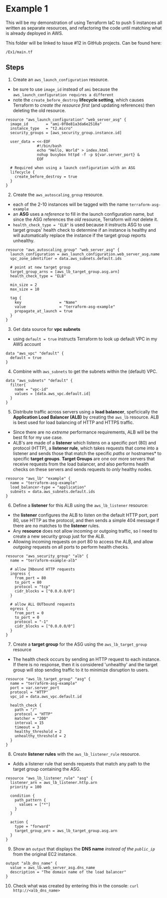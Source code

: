 # Example 1 
This will be my demonstration of using Terraform IaC to push 5 instances 
all written as separate resources, and refactoring the code until matching 
what is already deployed in AWS.

This folder will be linked to Issue #12 in GitHub projects. Can be found here:

`/Ex1/main.tf`


## Steps

1. Create an `aws_launch_configuration` resource.
- be sure to use `image_id` instead of `ami` because the `aws_launch_configuration requires a different`
- note the `create_before_destroy` **lifecycle setting**, which causes Terraform to *create the resource first* (and updating references) then deleting the old resource.

```
resource "aws_launch_configuration" "web_server_asg" {
  image_id        = "ami-0f8e81a3da6e2510a"
  instance_type   = "t2.micro"
  security_groups = [aws_security_group.instance.id]

  user_data = <<-EOF
              #!/bin/bash
              echo "Hello, World" > index.html
              nohup busybox httpd -f -p ${var.server_port} &
              EOF

  # Required when using a launch configuration with an ASG
  lifecycle {
    create_before_destroy = true
  }
}
```

2. Create the `aws_autoscaling_group` resource.
- each of the 2-10 instances will be tagged with the name `terraform-asg-example`
- an **ASG** uses a *reference* to fill in the launch configuration name, but since the ASG references the *old* resource, Terraform will *not* delete it.
- `health_check_type = "ELB"` is used because it instructs ASG to use target groups' health check to determine if an instance is healthy and will automatically replace the instance if the target group reports unhealthy. 

```
resource "aws_autoscaling_group" "web_server_asg" {
  launch_configuration = aws_launch_configuration.web_server_asg.name
  vpc_zone_identifier = data.aws_subnets.default.ids

  # point at new target group
  target_group_arns = [aws_lb_target_group.asg.arn]
  health_check_type = "ELB"

  min_size = 2
  max_size = 10

  tag {
    key                 = "Name"
    value               = "terraform-asg-example"
    propagate_at_launch = true
  }
}

```

3. Get data source for **vpc subnets**
- using `default = true` instructs Terraform to look up default VPC in my AWS account

```
data "aws_vpc" "default" {
  default = true
}
```

4. Combine with `aws_subnets` to get the subnets within the (default) VPC.
```
data "aws_subnets" "default" {
  filter{
    name = "vpc-id"
    values = [data.aws_vpc.default.id]
  }
}
```

5. Distribute traffic across servers using a **load balancer**, speficically the **Application Load Balancer (ALB)** by creating the `aws_lb` resource. ALB is best used for load balancing of HTTP and HTTPS traffic.
- Since there are no *extreme* performance requirements, ALB will be the best fit for my use case.
- ALB's are made of a **listener** which listens on a specific port (80) and protocol (HTTP), a **listener rule**, which takes requests that come into a listener and sends those that match the specific *paths* or hostnames* to specific **target groups**. **Target Groups** are one oor more servers that receive requests from the load balancer, and also performs health checks on these servers and sends requests to *only* healthy nodes.

```
resource "aws_lb" "example" {
  name = "terraform-asg-example"
  load_balancer-type = "application"
  subnets = data.aws_subnets.default.ids
}
```

6. Define a **listener** for this ALB using the `aws_lb_listener` resource:
- the **listener** configures the ALB to listen on the default HTTP port, port 80, use HTTP as the protocol, and then sends a simple 404 message if there are no matches to the **listener** rules.
- Any **resource** does not allow incoming or outgoing traffic, so I need to create a new security group just for the ALB.
- Allowing incoming requests on port 80 to access the ALB, and allow *outgoing* requests on all ports to perform health checks.

```
resource "aws_security_group" "alb" {
  name = "terraform-example-alb"

  # allow INbound HTTP requests
  ingress {
    from_port = 80
    to_port = 80
    protocol = "tcp"
    cidr_blocks = ["0.0.0.0/0"]
  }

  # allow ALL OUTbound requests
  egress {
    from_port = 0
    to_port = 0
    protocol = "-1"
    cidr_blocks = ["0.0.0.0/0"]
  }
}
```

7. Create a **target group** for the ASG using the `aws_lb_target_group` resource
- The health check occurs by sending an HTTP request to each instance. If there is no response, then it is considered 'unhealthy' and the target group will stop sending traffic to it to minimize disruption to users.


```
resource "aws_lb_target_group" "asg" {
  name = "terraform-asg-example"
  port = var.server_port
  protocol = "HTTP"
  vpc_id = data.aws_vpc.default.id

  health_check {
    path = "/"
    protocol = "HTTP"
    matcher = "200"
    interval = 15
    timeout = 3
    healthy_threshold = 2
    unhealthy_threshold = 2
  }
}
```

8. Create **listener rules** with the `aws_lb_listener_rule` resource.
- Adds a listener rule that sends requests that match any path to the target group containing the ASG.

```
resource "aws_lb_listener_rule" "asg" {
  listener_arn = aws_lb_listener.http.arn
  priority = 100

  condition {
    path_pattern {
      values = ["*"]
    }
  }

  action {
    type = "forward"
    target_group_arn = aws_lb_target_group.asg.arn
  }
}
```

9. Show an `output` that displays the **DNS name** *instead of the `public_ip`* from the original EC2 instance.
```
output "alb_dns_name" {
  value = aws_lb.web_server_asg.dns_name
  description = "The domain name of the load balancer"
}
```

10. Check what was created by entering this in the console: `curl http://<alb_dns_name>`
